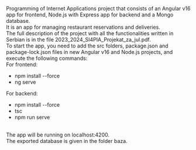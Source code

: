 Programming of Internet Applications project that consists of an Angular v16 app for frontend, Node.js with Express app for backend and a Mongo database.<br>
It is an app for managing restaurant reservations and deliveries.<br>
The full description of the project with all the functionalities written in Serbian is in the file 2023_2024_SI4PIA_Projekat_za_jul.pdf.<br>
To start the app, you need to add the src folders, package.json and package-lock.json files in new Angular v16 and Node.js projects, and execute the following commands:<br>
For frontend:<br>
- npm install --force<br>
- ng serve<br>

For backend:<br>
- npm install --force<br>
- tsc<br>
- npm run serve<br>
<br>
The app will be running on localhost:4200.<br>
The exported database is given in the folder baza.
